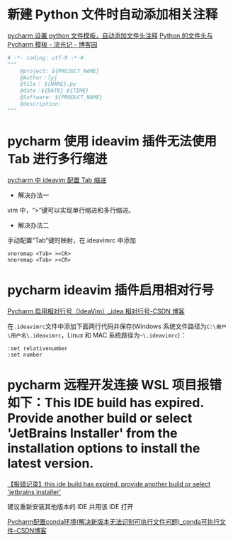 # 新建 Python 文件时自动添加相关注释

[pycharm 设置 python 文件模板，自动添加文件头注释](https://zhuanlan.zhihu.com/p/113896445)
[Python 的文件头与 Pycharm 模板 - 流光记 - 博客园](https://www.cnblogs.com/zhangyanlong/p/11297815.html)

```python
# -*- coding: utf-8 -*-#
"""
    @project: ${PROJECT_NAME}
    @Author：lyj
    @file： ${NAME}.py
    @date：${DATE} ${TIME}
    @Software: ${PRODUCT_NAME}
    @description:
"""
```

# pycharm 使用 ideavim 插件无法使用 Tab 进行多行缩进

[pycharm 中 ideavim 配置 Tab 缩进](https://zhuanlan.zhihu.com/p/622831329)

- 解决办法一

vim 中，“>”键可以实现单行缩进和多行缩进。

- 解决办法二

手动配置“Tab“键的映射，在.ideavimrc 中添加

```
vnoremap <Tab> ><CR>
nnoremap <Tab> ><CR>
```

# pycharm ideavim 插件启用相对行号

[Pycharm 启用相对行号（IdeaVim）\_idea 相对行号-CSDN 博客](https://blog.csdn.net/weixin_44627639/article/details/125961543)

在`.ideavimrc`文件中添加下面两行代码并保存(Windows 系统文件路径为`C:\用户\用户名\.ideavimrc`，Linux 和 MAC 系统路径为`~\.ideavimrc`)：

```
:set relativenumber
:set number
```

# pycharm 远程开发连接 WSL 项目报错如下：This IDE build has expired. Provide another build or select 'JetBrains Installer' from the installation options to install the latest version.

[【报错记录】this ide build has expired. provide another build or select 'jetbrains installer'](https://zhuanlan.zhihu.com/p/641334622)

建议重新安装其他版本的 IDE 并用该 IDE 打开

[Pycharm配置conda环境(解决新版本无法识别可执行文件问题)\_conda可执行文件-CSDN博客](https://blog.csdn.net/2401_84495872/article/details/139919853)
